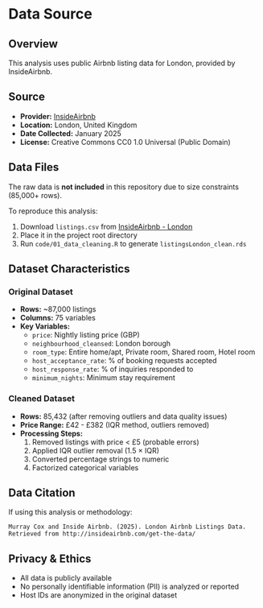 # Data Source

## Overview
This analysis uses public Airbnb listing data for London, provided by InsideAirbnb.

## Source
- **Provider:** [InsideAirbnb](http://insideairbnb.com/get-the-data/)
- **Location:** London, United Kingdom
- **Date Collected:** January 2025
- **License:** Creative Commons CC0 1.0 Universal (Public Domain)

## Data Files
The raw data is **not included** in this repository due to size constraints (85,000+ rows).

To reproduce this analysis:
1. Download `listings.csv` from [InsideAirbnb - London](http://insideairbnb.com/get-the-data/)
2. Place it in the project root directory
3. Run `code/01_data_cleaning.R` to generate `listingsLondon_clean.rds`

## Dataset Characteristics

### Original Dataset
- **Rows:** ~87,000 listings
- **Columns:** 75 variables
- **Key Variables:**
  - `price`: Nightly listing price (GBP)
  - `neighbourhood_cleansed`: London borough
  - `room_type`: Entire home/apt, Private room, Shared room, Hotel room
  - `host_acceptance_rate`: % of booking requests accepted
  - `host_response_rate`: % of inquiries responded to
  - `minimum_nights`: Minimum stay requirement

### Cleaned Dataset
- **Rows:** 85,432 (after removing outliers and data quality issues)
- **Price Range:** £42 - £382 (IQR method, outliers removed)
- **Processing Steps:**
  1. Removed listings with price < £5 (probable errors)
  2. Applied IQR outlier removal (1.5 × IQR)
  3. Converted percentage strings to numeric
  4. Factorized categorical variables

## Data Citation
If using this analysis or methodology:

```
Murray Cox and Inside Airbnb. (2025). London Airbnb Listings Data. 
Retrieved from http://insideairbnb.com/get-the-data/
```

## Privacy & Ethics
- All data is publicly available
- No personally identifiable information (PII) is analyzed or reported
- Host IDs are anonymized in the original dataset
